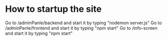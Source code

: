 # How to startup the site

Go to /adminPanle/backend and start it by typing "nodemon server.js"
Go to /adminPanle/frontend and start it by typing "npm start"
Go to /info-screen and start it by typing "npm start"

